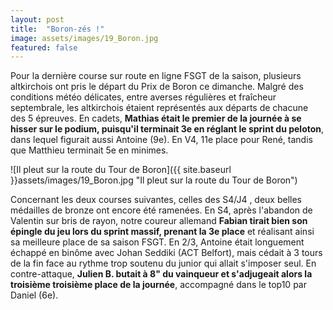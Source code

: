 ```yaml
---
layout: post
title:  "Boron-zés !"
image: assets/images/19_Boron.jpg
featured: false
---
```


Pour la dernière course sur route en ligne FSGT de la saison, plusieurs altkirchois ont pris le départ du Prix de Boron ce dimanche. Malgré des conditions météo délicates, entre averses régulières et fraîcheur septembrale, les altkirchois étaient représentés aux départs de chacune des 5 épreuves. En cadets, **Mathias était le premier de la journée à se hisser sur le podium, puisqu'il terminait 3e en réglant le sprint du peloton**, dans lequel figurait aussi Antoine (9e). En V4, 11e place pour René, tandis que Matthieu terminait 5e en minimes.

![Il pleut sur la route du Tour de Boron]({{ site.baseurl }}assets/images/19_Boron.jpg "Il pleut sur la route du Tour de Boron")

Concernant les deux courses suivantes, celles des S4/J4 , deux belles médailles de bronze ont encore été ramenées. En S4, après l'abandon de Valentin sur bris de rayon, notre coureur allemand **Fabian tirait bien son épingle du jeu lors du sprint massif, prenant la 3e place** et réalisant ainsi sa meilleure place de sa saison FSGT. En 2/3, Antoine était longuement échappé en binôme avec Johan Seddiki (ACT Belfort), mais cédait à 3 tours de la fin face au rythme trop soutenu du junior qui allait s'imposer seul. En contre-attaque, **Julien B. butait à 8" du vainqueur et s'adjugeait alors la troisième troisième place de la journée**, accompagné dans le top10 par Daniel (6e).